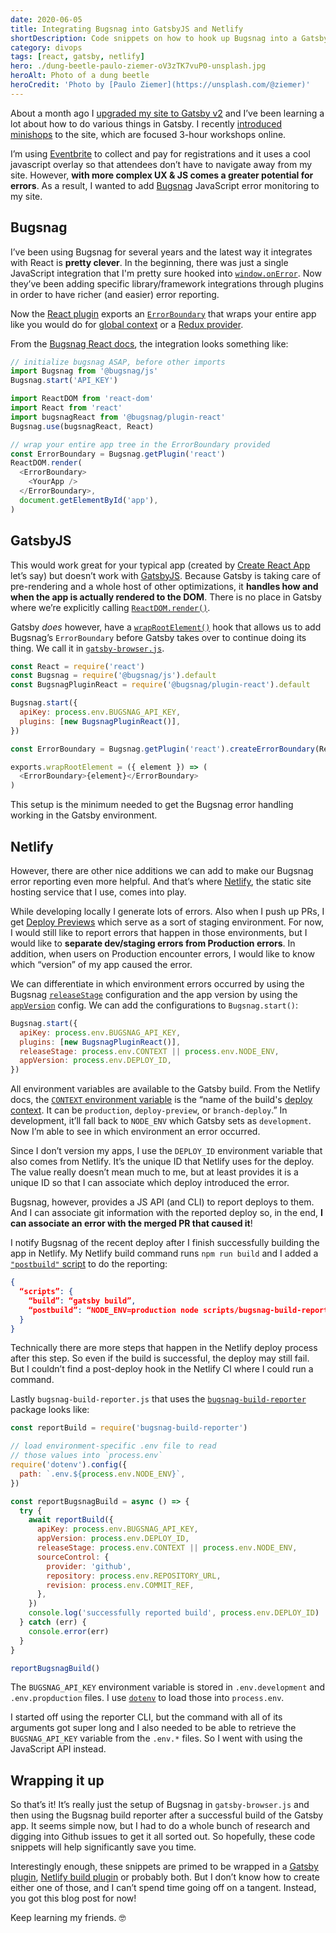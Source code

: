```yaml
---
date: 2020-06-05
title: Integrating Bugsnag into GatsbyJS and Netlify
shortDescription: Code snippets on how to hook up Bugsnag into a Gatsby app and enrich the integration through Netlify
category: divops
tags: [react, gatsby, netlify]
hero: ./dung-beetle-paulo-ziemer-oV3zTK7vuP0-unsplash.jpg
heroAlt: Photo of a dung beetle
heroCredit: 'Photo by [Paulo Ziemer](https://unsplash.com/@ziemer)'
---
```


About a month ago I [upgraded my site to Gatsby v2](/blog/new-gatsby-site/) and I’ve been learning a lot about how to do various things in Gatsby. I recently [introduced minishops](/blog/introducing-minishops/) to the site, which are focused 3-hour workshops online.

I’m using [Eventbrite](https://www.eventbrite.com/organizer/overview/) to collect and pay for registrations and it uses a cool javascript overlay so that attendees don’t have to navigate away from my site. However, **with more complex UX & JS comes a greater potential for errors**. As a result, I wanted to add [Bugsnag](https://www.bugsnag.com/) JavaScript error monitoring to my site.

## Bugsnag

I’ve been using Bugsnag for several years and the latest way it integrates with React is **pretty clever**. In the beginning, there was just a single JavaScript integration that I'm pretty sure hooked into [`window.onError`](https://developer.mozilla.org/en-US/docs/Web/API/GlobalEventHandlers/onerror). Now they’ve been adding specific library/framework integrations through plugins in order to have richer (and easier) error reporting.

Now the [React plugin](https://www.npmjs.com/package/@bugsnag/plugin-react) exports an [`ErrorBoundary`](https://reactjs.org/docs/error-boundaries.html) that wraps your entire app like you would do for [global context](https://reactjs.org/docs/context.html) or a [Redux provider](https://react-redux.js.org/api/provider).

From the [Bugsnag React docs](https://docs.bugsnag.com/platforms/javascript/react/), the integration looks something like:

```js
// initialize bugsnag ASAP, before other imports
import Bugsnag from '@bugsnag/js'
Bugsnag.start('API_KEY')

import ReactDOM from 'react-dom'
import React from 'react'
import bugsnagReact from '@bugsnag/plugin-react'
Bugsnag.use(bugsnagReact, React)

// wrap your entire app tree in the ErrorBoundary provided
const ErrorBoundary = Bugsnag.getPlugin('react')
ReactDOM.render(
  <ErrorBoundary>
    <YourApp />
  </ErrorBoundary>,
  document.getElementById('app'),
)
```

## GatsbyJS

This would work great for your typical app (created by [Create React App](https://create-react-app.dev/) let’s say) but doesn’t work with [GatsbyJS](https://www.gatsbyjs.org/). Because Gatsby is taking care of pre-rendering and a whole host of other optimizations, it **handles how and when the app is actually rendered to the DOM**. There is no place in Gatsby where we’re explicitly calling [`ReactDOM.render()`](https://reactjs.org/docs/react-dom.html#render).

Gatsby _does_ however, have a [`wrapRootElement()`](https://www.gatsbyjs.org/docs/browser-apis/#wrapRootElement) hook that allows us to add Bugsnag’s `ErrorBoundary` before Gatsby takes over to continue doing its thing. We call it in [`gatsby-browser.js`](https://www.gatsbyjs.org/docs/api-files-gatsby-browser/).

```js
const React = require('react')
const Bugsnag = require('@bugsnag/js').default
const BugsnagPluginReact = require('@bugsnag/plugin-react').default

Bugsnag.start({
  apiKey: process.env.BUGSNAG_API_KEY,
  plugins: [new BugsnagPluginReact()],
})

const ErrorBoundary = Bugsnag.getPlugin('react').createErrorBoundary(React)

exports.wrapRootElement = ({ element }) => (
  <ErrorBoundary>{element}</ErrorBoundary>
)
```

This setup is the minimum needed to get the Bugsnag error handling working in the Gatsby environment.

## Netlify

However, there are other nice additions we can add to make our Bugsnag error reporting even more helpful. And that’s where [Netlify](https://www.netlify.com/), the static site hosting service that I use, comes into play.

While developing locally I generate lots of errors. Also when I push up PRs, I get [Deploy Previews](https://www.netlify.com/blog/2016/07/20/introducing-deploy-previews-in-netlify/) which serve as a sort of staging environment. For now, I would still like to report errors that happen in those environments, but I would like to **separate dev/staging errors from Production errors**. In addition, when users on Production encounter errors, I would like to know which “version” of my app caused the error.

We can differentiate in which environment errors occurred by using the Bugsnag [`releaseStage`](https://docs.bugsnag.com/platforms/javascript/react/configuration-options/#releasestage) configuration and the app version by using the [`appVersion`](https://docs.bugsnag.com/platforms/javascript/react/configuration-options/#appversion) config. We can add the configurations to `Bugsnag.start()`:

```js
Bugsnag.start({
  apiKey: process.env.BUGSNAG_API_KEY,
  plugins: [new BugsnagPluginReact()],
  releaseStage: process.env.CONTEXT || process.env.NODE_ENV,
  appVersion: process.env.DEPLOY_ID,
})
```

All environment variables are available to the Gatsby build. From the Netlify docs, the [ `CONTEXT` environment variable](https://docs.netlify.com/configure-builds/environment-variables/) is the “name of the build's [deploy context](https://docs.netlify.com/site-deploys/overview/#deploy-contexts). It can be `production`, `deploy-preview`, or `branch-deploy`.” In development, it’ll fall back to `NODE_ENV` which Gatsby sets as `development`. Now I’m able to see in which environment an error occurred.

Since I don’t version my apps, I use the `DEPLOY_ID` environment variable that also comes from Netlify. It’s the unique ID that Netlify uses for the deploy. The value really doesn’t mean much to me, but at least provides it is a unique ID so that I can associate which deploy introduced the error.

Bugsnag, however, provides a JS API (and CLI) to report deploys to them. And I can associate git information with the reported deploy so, in the end, **I can associate an error with the merged PR that caused it**!

I notify Bugsnag of the recent deploy after I finish successfully building the app in Netlify. My Netlify build command runs `npm run build` and I added a [`"postbuild"` script](https://medium.com/yld-blog/using-npm-pre-and-post-hooks-d89dcf2d86cf) to do the reporting:

```json
{
  “scripts”: {
    “build”: “gatsby build”,
    “postbuild”: “NODE_ENV=production node scripts/bugsnag-build-reporter.js”,
  }
}
```

Technically there are more steps that happen in the Netlify deploy process after this step. So even if the build is successful, the deploy may still fail. But I couldn’t find a post-deploy hook in the Netlify CI where I could run a command.

Lastly `bugsnag-build-reporter.js` that uses the [`bugsnag-build-reporter`](https://www.npmjs.com/package/bugsnag-build-reporter) package looks like:

```js
const reportBuild = require('bugsnag-build-reporter')

// load environment-specific .env file to read
// those values into `process.env`
require('dotenv').config({
  path: `.env.${process.env.NODE_ENV}`,
})

const reportBugsnagBuild = async () => {
  try {
    await reportBuild({
      apiKey: process.env.BUGSNAG_API_KEY,
      appVersion: process.env.DEPLOY_ID,
      releaseStage: process.env.CONTEXT || process.env.NODE_ENV,
      sourceControl: {
        provider: 'github',
        repository: process.env.REPOSITORY_URL,
        revision: process.env.COMMIT_REF,
      },
    })
    console.log('successfully reported build', process.env.DEPLOY_ID)
  } catch (err) {
    console.error(err)
  }
}

reportBugsnagBuild()
```

The `BUGSNAG_API_KEY` environment variable is stored in `.env.development` and `.env.propduction` files. I use [`dotenv`](https://www.npmjs.com/package/dotenv) to load those into `process.env`.

I started off using the reporter CLI, but the command with all of its arguments got super long and I also needed to be able to retrieve the `BUGSNAG_API_KEY` variable from the `.env.*` files. So I went with using the JavaScript API instead.

## Wrapping it up

So that’s it! It’s really just the setup of Bugsnag in `gatsby-browser.js` and then using the Bugsnag build reporter after a successful build of the Gatsby app. It seems simple now, but I had to do a whole bunch of research and digging into Github issues to get it all sorted out. So hopefully, these code snippets will help significantly save you time.

Interestingly enough, these snippets are primed to be wrapped in a [Gatsby plugin](https://www.gatsbyjs.org/docs/creating-plugins/), [Netlify build plugin](https://docs.netlify.com/configure-builds/build-plugins/) or probably both. But I don’t know how to create either one of those, and I can’t spend time going off on a tangent. Instead, you got this blog post for now!

Keep learning my friends. 🤓

